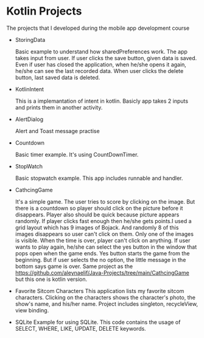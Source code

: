 # Kotlin Projects
 The projects that I developed during the mobile app development course


 - StoringData

    Basic example to understand how sharedPreferences work. The app takes input from user. If user clicks the save button, given data is saved. Even if user has closed the application, when he/she opens it again, he/she can see the last recorded data. When user clicks the delete button, last saved data is deleted. 


- KotlinIntent

    This is a implemantation of intent in kotlin. Basicly app takes 2 inputs and prints them in another activity.

- AlertDialog

    Alert and Toast message practise

- Countdown

    Basic timer example. It's using CountDownTimer.

- StopWatch

    Basic stopwatch example. This app includes runnable and handler.

- CathcingGame

    It's a simple game. The user tries to score by clicking on the image. But there is a countdown so player should click on the picture before it disappears. Player also should be quick because picture appears randomly. If player clicks fast enough then he/she gets points.I used a grid layout which has 9 images of Bojack. And randomly 8 of this images disappears so user can't click on them. Only one of the images is visible. When the time is over, player can't click on anything. If user wants to play again, he/she can select the yes button in the window that pops open when the game ends. Yes button starts the game from the beginning. But if user selects the no option, the little message in the bottom says game is over. Same project as the https://github.com/aleynaelif/Java-Projects/tree/main/CathcingGame but this one is kotlin version.

- Favorite Sitcom Characters
    This application lists my favorite sitcom characters. Clicking on the characters shows the character's photo, the show's name, and his/her name. Project includes singleton, recycleView, view binding.

- SQLite
    Example for using SQLite. This code contains the usage of SELECT, WHERE, LIKE, UPDATE, DELETE keywords.